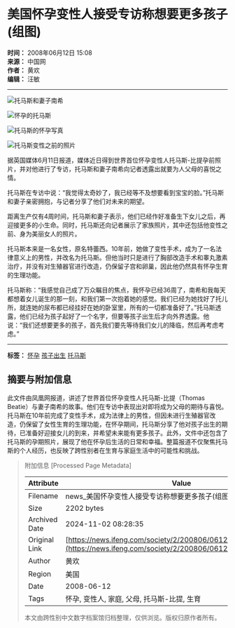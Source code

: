 # 美国怀孕变性人接受专访称想要更多孩子(组图)

**时间：** 2008年06月12日 15:08  
**来源：** 中国网  
**作者：** 黄欢  
**编辑：** 汪敏  

---

![托马斯和妻子南希](http://img.ifeng.com/hres/200806/12/15/36697f33ae5ed6c370ba98ea95f0dbf8.jpg)

![怀孕的托马斯](http://img.ifeng.com/hres/200806/12/15/a712da06f7b6e545d364d4bf7ad94a9e.jpg)

![托马斯的怀孕写真](http://img.ifeng.com/hres/200806/12/15/fb08e6b397fba70c1a3ddb36ba2ef1c8.jpg)

![托马斯变性之前的照片](http://img.ifeng.com/hres/200806/12/15/ca5a7c7dd0587370e3dbf60fe6b90ca3.jpg)

据英国媒体6月11日报道，媒体近日得到世界首位怀孕变性人托马斯-比提孕前照片，并对他进行了专访，托马斯和妻子南希向记者透露出就要为人父母的喜悦之情。

托马斯在专访中说：“我觉得太奇妙了，我已经等不及想要看到宝宝的脸。”托马斯和妻子亲密拥抱，与记者分享了他们对未来的期望。

距离生产仅有4周时间，托马斯和妻子表示，他们已经作好准备生下女儿之后，再迎接更多的小生命。同时，托马斯还向记者展示了家族照片，其中还包括他变性之前、身为美丽女人的照片。

托马斯本来是一名女性，原名特蕾西。10年前，她做了变性手术，成为了一名法律意义上的男性，并改名为托马斯。但他当时只是进行了胸部改造手术和睾丸激素治疗，并没有对生殖器官进行改造，仍保留子宫和卵巢，因此他仍然具有怀孕生育的生理功能。

托马斯称：“我感觉自己成了万众瞩目的焦点，我怀孕已经36周了，南希和我每天都想着女儿诞生的那一刻，和我们第一次抱着她的感觉。我们已经为她找好了托儿所，就连她的尿布都已经挂好在她的卧室里，所有的一切都准备好了。”托马斯透露，他们已经为孩子起好了一个名字，但要等孩子出生后才向外界透露。他说：“我们还想要更多的孩子，首先我们要先等待我们女儿的降临，然后再考虑考虑。”

---

**标签：** [怀孕](#) [孩子出生](#) [托马斯](#)

## 摘要与附加信息

<!-- tcd_abstract -->
此文件由凤凰网报道，讲述了世界首位怀孕变性人托马斯-比提（Thomas Beatie）与妻子南希的故事。他们在专访中表现出对即将成为父母的期待与喜悦。托马斯在10年前完成了变性手术，成为法律上的男性，但因未进行生殖器官改造，仍保留了女性生育的生理功能，在怀孕期间，托马斯分享了他对孩子出生的期待，已准备好迎接女儿的到来，并希望未来能有更多孩子。此外，文件中还包含了托马斯的孕期照片，展现了他在怀孕后生活的日常和幸福。整篇报道不仅聚焦托马斯的个人经历，也反映了跨性别者在生育与家庭生活中的可能性和挑战。
<!-- tcd_abstract_end -->

> 附加信息 [Processed Page Metadata]
>
> | Attribute       | Value                                  |
> |-----------------|----------------------------------------|
> | Filename        | news_美国怀孕变性人接受专访称想要更多孩子(组图).md                             |
> | Size            | 2202 bytes                           |
> | Archived Date   | 2024-11-02 08:28:35                             |
> | Original Link   | [https://news.ifeng.com/society/2/200806/0612_344_593806.shtml](https://news.ifeng.com/society/2/200806/0612_344_593806.shtml)                       |
> | Author          | 黄欢                               |
> | Region          | 美国                               |
> | Date            | 2008-06-12                                 |
> | Tags            | 怀孕, 变性人, 家庭, 父母, 托马斯-比提, 生育                                 |
>
> 本文由跨性别中文数字档案馆归档整理，仅供浏览。版权归原作者所有。
>